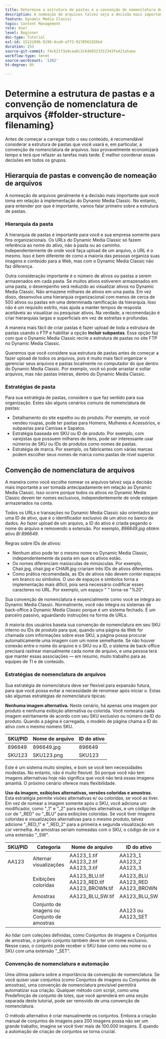 ```yaml
---
title: Determine a estrutura de pastas e a convenção de nomenclatura de arquivos
description: A nomeação de arquivos talvez seja a decisão mais importante que você tomará ao implementar o Dynamic Media Classic. A estrutura de pastas também é importante. Saiba por que é tão importante e as possíveis abordagens a serem seguidas para a estrutura de pastas e os nomes de arquivos.
feature: Dynamic Media Classic
topic: Content Management
role: User
level: Beginner
doc-type: Tutorial
exl-id: 15121896-9196-4ce0-aff2-9178563326b4
duration: 253
source-git-commit: f4c621f3a9caa8c2c64b8323312343fe421a5aee
workflow-type: tm+mt
source-wordcount: '1202'
ht-degree: 0%

---
```


# Determine a estrutura de pastas e a convenção de nomenclatura de arquivos {#folder-structure-filenaming}

Antes de começar a carregar todo o seu conteúdo, é recomendável considerar a estrutura de pastas que você usará e, em particular, a convenção de nomenclatura de arquivos. Isso provavelmente economizará tempo e terá que refazer as tarefas mais tarde. É melhor coordenar essas decisões em todos os grupos.

## Hierarquia de pastas e convenção de nomeação de arquivos

A nomeação de arquivos geralmente é a decisão mais importante que você toma em relação à implementação do Dynamic Media Classic. No entanto, para entender por que é importante, vamos falar primeiro sobre a estrutura de pastas.

### Hierarquia da pasta

A hierarquia de pastas é importante para você e sua empresa somente para fins organizacionais. Os URLs do Dynamic Media Classic só fazem referência ao nome do ativo, não à pasta ou ao caminho. Independentemente de onde você faça upload de um arquivo, o URL é o mesmo. Isso é bem diferente de como a maioria das pessoas organiza suas imagens e conteúdo para a Web, mas com o Dynamic Media Classic não faz diferença.

Outra consideração importante é o número de ativos ou pastas a serem armazenados em cada pasta. Se muitos ativos estiverem armazenados em uma pasta, o desempenho será reduzido ao visualizar ativos no Dynamic Media Classic. Não armazene milhares de ativos em uma pasta. Em vez disso, desenvolva uma hierarquia organizacional com menos de cerca de 500 ativos ou pastas em uma determinada ramificação da hierarquia. Isso não é um requisito estrito, mas ajuda a manter tempos de resposta aceitáveis ao visualizar ou pesquisar ativos. Na verdade, a recomendação é criar hierarquias largas e superficiais em vez de estreitas e profundas.

A maneira mais fácil de criar pastas é fazer upload de toda a estrutura de pastas usando o FTP e habilitar a opção **Incluir subpastas**. Essa opção faz com que o Dynamic Media Classic recrie a estrutura de pastas no site FTP no Dynamic Media Classic.

Queremos que você considere sua estrutura de pastas antes de começar a fazer upload de todos os arquivos, pois é muito mais fácil organizar e gerenciar seus arquivos e pastas localmente no computador do que dentro do Dynamic Media Classic. Por exemplo, você só pode arrastar e soltar arquivos, mas não pastas inteiras, dentro do Dynamic Media Classic.

### Estratégias de pasta

Para sua estratégia de pastas, considere o que faz sentido para sua organização. Estes são alguns cenários comuns de nomenclatura de pastas:

- Detalhamento do site espelho ou do produto. Por exemplo, se você vendeu roupas, pode ter pastas para Homens, Mulheres e Acessórios, e subpastas para Camisas e Sapatos.
- Estratégia baseada em SKU ou ID de produto. Por exemplo, com varejistas que possuem milhares de itens, pode ser interessante usar números de SKU ou IDs de produtos como nomes de pastas.
- Estratégia de marca. Por exemplo, os fabricantes com várias marcas podem escolher seus nomes de marca como pastas de nível superior.

## Convenção de nomenclatura de arquivos

A maneira como você escolhe nomear os arquivos talvez seja a decisão mais importante a ser tomada antecipadamente em relação ao Dynamic Media Classic. Isso ocorre porque todos os ativos no Dynamic Media Classic devem ter nomes exclusivos, independentemente de onde estejam armazenados na conta.

Todos os URLs e transações no Dynamic Media Classic são orientados por uma ID de ativo, que é o identificador exclusivo de um ativo no banco de dados. Ao fazer upload de um arquivo, a ID do ativo é criada pegando o nome do arquivo e removendo a extensão. Por exemplo, _896649.jpg_ obtém ativo _BI 896649_.

Regras sobre IDs de ativos:

- Nenhum ativo pode ter o mesmo nome no Dynamic Media Classic, independentemente da pasta em que os ativos estão.
- Os nomes diferenciam maiúsculas de minúsculas. Por exemplo, Chair.jpg, chair.jpg e CHAIR.jpg criariam três IDs de ativos diferentes.
- Como prática recomendada, as IDs de ativos não devem conter espaços em branco ou símbolos. O uso de espaços e símbolos torna a implementação mais difícil, pois será necessário codificar esses caracteres no URL. Por exemplo, um espaço &quot; &quot; torna-se &quot;%20&quot;.

Sua convenção de nomenclatura é essencialmente como você se integra ao Dynamic Media Classic. Normalmente, você não integra os sistemas de back-office à Dynamic Media Classic porque é um sistema fechado. É um parceiro passivo, aguardando instruções na forma de URLs.

A maioria dos usuários baseia sua convenção de nomenclatura em seu SKU interno ou IDs de produto para que, quando uma página da Web for chamada com informações sobre esse SKU, a página possa procurar automaticamente uma imagem com um nome semelhante. Se não houver conexão entre o nome do arquivo e o SKU ou a ID, o sistema de back-office precisará rastrear manualmente cada nome de arquivo, e uma pessoa terá que manter essas associações — em resumo, muito trabalho para as equipes de TI e de conteúdo.

### Estratégias de nomenclatura de arquivos

Sua estratégia de nomenclatura deve ser flexível para expansão futura, para que você possa evitar a necessidade de renomear após iniciar o. Estas são algumas estratégias de nomenclatura típicas:

**Nenhuma imagem alternativa.** Neste cenário, há apenas uma imagem por produto e nenhuma exibição alternativa ou colorida. Você nomearia cada imagem estritamente de acordo com seu SKU exclusivo ou número de ID do produto. Quando a página é carregada, o modelo de página chama a ID do ativo com o mesmo número SKU.

| SKU/PID | Nome de arquivo | ID do ativo |
| ------- | ---------- | -------- |
| 896649 | 896649.jpg | 896649 |
| SKU123 | SKU123.png | SKU123 |

Este é um sistema muito simples, e bom se você tem necessidades modestas. No entanto, não é muito flexível. Só porque você não tem imagens alternativas hoje não significa que você não terá essas imagens amanhã. O próximo cenário oferece mais flexibilidade.

**Uso da imagem, exibições alternativas, versões coloridas e amostras.** Esta estratégia permite visões alternativas e/ ou coloridas, se você as tiver. Em vez de nomear a imagem somente após o SKU, você adiciona um modificador, como &quot;_1&quot; e &quot;_2&quot; para exibições alternativas, e um código de cor de &quot;_RED&quot; ou &quot;_BLU&quot; para exibições coloridas. Se você tiver imagens coloridas e visualizações alternativas para o mesmo produto, talvez adicione &quot;_RED_1&quot; e &quot;_RED_2&quot; para a primeira e segunda visualização em cor vermelha. As amostras seriam nomeadas com o SKU, o código de cor e uma extensão &quot;_SW&quot;.

| SKU/PID | Categoria | Nome de arquivo | ID do ativo |
| ------- | ----------------------- | ------------------------------------------- | ------------------------------- |
| AA123 | Alternar visualizações | AA123_1.tif AA123_2.tif AA123_3.tif | AA123_1 AA123_2 AA123_3 |
|         | Exibições coloridas | AA123_BLU.tif AA123_RED.tif AA123_BROWN.tif | AA123_BLU AA123_RED AA123_BROWN |
|         | Amostras | AA123_BLU_SW.tif | AA123_BLU_SW |
|         | Conjunto de imagens ou Conjunto de amostras |                                             | AA123 ou AA123_SET | — |

Ao lidar com coleções definidas, como Conjuntos de imagens e Conjuntos de amostras, o próprio conjunto também deve ter um nome exclusivo. Nesse caso, o conjunto pode receber o SKU base como seu nome ou o SKU com uma extensão &quot;_SET&quot;.

### Convenção de nomenclatura e automação

Uma última palavra sobre a importância da convenção de nomenclatura. Se você quiser usar conjuntos (como Conjuntos de imagens ou Conjuntos de amostras), uma convenção de nomenclatura previsível permitirá automatizar sua criação. Qualquer método com script, como uma Predefinição de conjunto de lotes, que você aprenderá em uma seção separada deste tutorial, pode ser removido de uma convenção de nomenclatura.

O método alternativo é criar manualmente os conjuntos. Embora a criação manual de conjuntos de imagens para 200 imagens possa não ser um grande trabalho, imagine se você tiver mais de 100.000 imagens. É quando a automação de criação de conjuntos se torna crucial.
